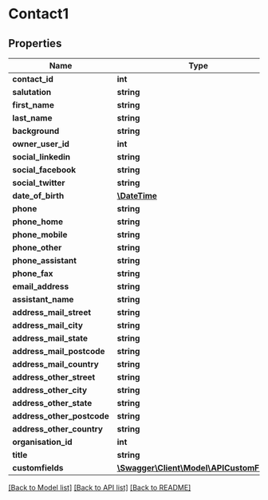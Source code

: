 # Contact1

## Properties
Name | Type | Description | Notes
------------ | ------------- | ------------- | -------------
**contact_id** | **int** |  | [optional] 
**salutation** | **string** |  | [optional] 
**first_name** | **string** |  | 
**last_name** | **string** |  | [optional] 
**background** | **string** |  | [optional] 
**owner_user_id** | **int** |  | [optional] 
**social_linkedin** | **string** |  | [optional] 
**social_facebook** | **string** |  | [optional] 
**social_twitter** | **string** |  | [optional] 
**date_of_birth** | [**\DateTime**](\DateTime.md) |  | [optional] 
**phone** | **string** |  | [optional] 
**phone_home** | **string** |  | [optional] 
**phone_mobile** | **string** |  | [optional] 
**phone_other** | **string** |  | [optional] 
**phone_assistant** | **string** |  | [optional] 
**phone_fax** | **string** |  | [optional] 
**email_address** | **string** |  | [optional] 
**assistant_name** | **string** |  | [optional] 
**address_mail_street** | **string** |  | [optional] 
**address_mail_city** | **string** |  | [optional] 
**address_mail_state** | **string** |  | [optional] 
**address_mail_postcode** | **string** |  | [optional] 
**address_mail_country** | **string** |  | [optional] 
**address_other_street** | **string** |  | [optional] 
**address_other_city** | **string** |  | [optional] 
**address_other_state** | **string** |  | [optional] 
**address_other_postcode** | **string** |  | [optional] 
**address_other_country** | **string** |  | [optional] 
**organisation_id** | **int** |  | [optional] 
**title** | **string** |  | [optional] 
**customfields** | [**\Swagger\Client\Model\APICustomField[]**](APICustomField.md) |  | [optional] 

[[Back to Model list]](../README.md#documentation-for-models) [[Back to API list]](../README.md#documentation-for-api-endpoints) [[Back to README]](../README.md)


